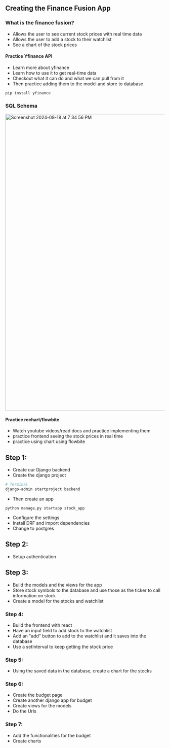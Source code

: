 ## Creating the Finance Fusion App

### What is the finance fusion?
- Allows the user to see current stock prices with real time data
- Allows the user to add a stock to their watchlist 
- See a chart of the stock prices


#### Practice Yfinance API
- Learn more about yfinance
- Learn how to use it to get real-time data
- Checkout what it can do and what we can pull from it
- Then practice adding them to the model and store to database
```
pip install yfinance
```

### SQL Schema
<img width="935" alt="Screenshot 2024-08-18 at 7 34 56 PM" src="https://github.com/user-attachments/assets/57fa3e3d-9032-46c3-b116-80b78356af89">


#### Practice rechart/flowbite
- Watch youtube videos/read docs and practice implementing them
- practice frontend seeing the stock prices in real time
- practice using chart using flowbite


## Step 1:
- Create our Django backend
- Create the django project
```bash
# Terminal
django-admin startproject backend
```
- Then create an app 
```
python manage.py startapp stock_app
```
- Configure the settings
- Install DRF and import dependencies
- Change to postgres



## Step 2:
- Setup authentication


## Step 3:
- Build the models and the views for the app
- Store stock symbols to the database and use those as the ticker to call information on stock
- Create a model for the stocks and watchlist


### Step 4: 
- Build the frontend with react
- Have an input field to add stock to the watchlist
- Add an "add" button to add to the watchlist and it saves into the database
- Use a setInterval to keep getting the stock price


### Step 5:
- Using the saved data in the database, create a chart for the stocks


### Step 6:
- Create the budget page
- Create another django app for budget
- Create views for the models
- Do the Urls


### Step 7:
- Add the functionalities for the budget
- Create charts
